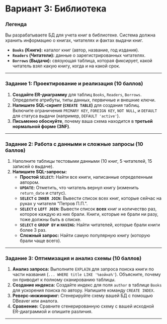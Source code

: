 # Вариант 3: Библиотека

### Легенда
Вы разрабатываете БД для учета книг в библиотеке. Система должна хранить информацию о книгах, читателях и фактах выдачи книг.

*   **`Books` (Книги):** каталог книг (автор, название, год издания).
*   **`Readers` (Читатели):** данные о зарегистрированных читателях.
*   **`Borrows` (Выдачи):** связующая таблица, которая фиксирует, какой читатель взял какую книгу, когда и на какой срок.

---
### Задание 1: Проектирование и реализация (10 баллов)
1.  **Создайте ER-диаграмму** для таблиц `Books`, `Readers`, `Borrows`. Определите атрибуты, типы данных, первичные и внешние ключи.
2.  **Напишите SQL-скрипт (`CREATE TABLE`)** для создания таблиц. Включите ограничения `PRIMARY KEY`, `FOREIGN KEY`, `NOT NULL`, и `DEFAULT` для статуса выдачи (например, `DEFAULT 'active'`).
3.  **Письменно обоснуйте**, почему ваша схема находится в **третьей нормальной форме (3NF)**.

---
### Задание 2: Работа с данными и сложные запросы (10 баллов)
1.  Наполните таблицы тестовыми данными (10 книг, 5 читателей, 15 записей о выдаче).
2.  **Напишите SQL-запросы:**
    *   **Простой `SELECT`:** Найти все книги, написанные определенным автором.
    *   **`UPDATE`:** Отметить, что читатель вернул книгу (изменить `return_date` и статус).
    *   **`SELECT` с `INNER JOIN`:** Вывести список всех книг, которые сейчас на руках у читателя "Петров П.П.".
    *   **`SELECT` с `LEFT JOIN`:** Вывести список **всех** книг и количество раз, которое каждую из них брали. Книги, которые не брали ни разу, тоже должны быть в списке.
    *   **`SELECT` с `GROUP BY` и `HAVING`:** Найти читателей, которые брали книги более 3 раз.
    *   **Сложный запрос:** Найти самую популярную книгу (которую брали чаще всего).

---
### Задание 3: Оптимизация и анализ схемы (10 баллов)
1.  **Анализ запроса:** Выполните `EXPLAIN` для запроса поиска книги по части названия (`... WHERE title LIKE '%война%'`). Объясните, почему он приводит к полному сканированию таблицы.
2.  **Создание индекса:** Создайте индекс для поля `author` в таблице `Books` для ускорения поиска по автору. Напишите команду `CREATE INDEX`.
3.  **Реверс-инжиниринг:** Сгенерируйте схему вашей БД с помощью DBeaver или аналога.
4.  **Сравнение:** Сравните сгенерированную схему с вашей исходной ER-диаграммой и опишите различия.

***

